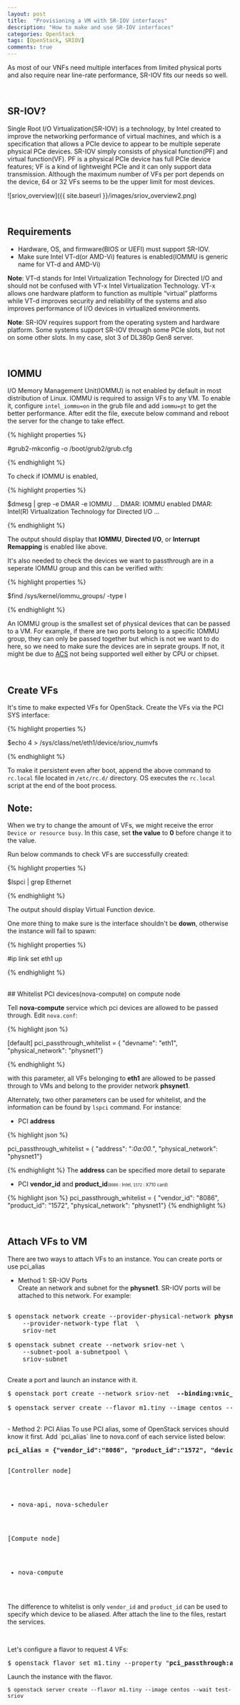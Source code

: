 ```yaml
---
layout: post
title:  "Provisioning a VM with SR-IOV interfaces"
description: "How to make and use SR-IOV interfaces"
categories: OpenStack
tags: [OpenStack, SRIOV]
comments: true
---
```


As most of our VNFs need multiple interfaces from limited physical ports and also require near line-rate performance, SR-IOV fits our needs so well.

<br>

## SR-IOV?
Single Root I/O Virtualization(SR-IOV) is a technology, by Intel created to improve the networking performance of virtual machines, and which is a specification that allows a PCIe device to appear to be multiple seperate physical PCe devices. SR-IOV simply consists of physical function(PF) and virtual function(VF). PF is a physical PCIe device has full PCIe device features; VF is a kind of lightweight PCIe and it can only support data transmission. Although the maximum number of VFs per port depends on the device, 64 or 32 VFs seems to be the upper limit for most devices. 


![sriov_overview]({{ site.baseurl }}/images/sriov_overview2.png)

<br>

## Requirements
- Hardware, OS, and firmware(BIOS or UEFI) must support SR-IOV.
- Make sure Intel VT-d(or AMD-Vi) features is enabled(IOMMU is generic name for VT-d and AMD-Vi)

**Note**:
VT-d stands for Intel Virtualization Technology for Directed I/O and should not be confused with VT-x Intel Virtualization Technology. VT-x allows one hardware platform to function as multiple “virtual” platforms while VT-d improves security and reliability of the systems and also improves performance of I/O devices in virtualized environments.

**Note**:
SR-IOV requires support from the operating system and hardware platform. Some systems support SR-IOV through some PCIe slots, but not on some other slots. In my case, slot 3 of DL380p Gen8 server.

<br>

## IOMMU
I/O Memory Management Unit(IOMMU) is not enabled by default in most distribution of Linux. IOMMU is required to assign VFs to any VM. To enable it, configure `intel_iommu=on` in the grub file and add `iommu=pt` to get the better performance. After edit the file, execute below command and reboot the server for the change to take effect.

{% highlight properties %}

#grub2-mkconfig -o /boot/grub2/grub.cfg

{% endhighlight %}

To check if IOMMU is enabled,

{% highlight properties %}

$dmesg | grep -e DMAR -e IOMMU
...
DMAR: IOMMU enabled
DMAR: Intel(R) Virtualization Technology for Directed I/O
...

{% endhighlight %}

The output should display that **IOMMU**, **Directed I/O**, or **Interrupt Remapping** is enabled like above.

It's also needed to check the devices we want to passthrough are in a seperate IOMMU group and this can be verified with:

{% highlight properties %}

$find /sys/kernel/iommu_groups/ -type l

{% endhighlight %}

An IOMMU group is the smallest set of physical devices that can be passed to a VM. For example, if there are two ports belong to a specific IOMMU group, they can only be passed together but which is not we want to do here, so we need to make sure the devices are in seprate groups. If not, it might be due to [ACS](https://www.reddit.com/r/VFIO/comments/5h9wyo/can_someone_explain_acs_to_me) not being supported well either by CPU or chipset.

<br>

## Create VFs
It's time to make expected VFs for OpenStack. Create the VFs via the PCI SYS interface:
 
{% highlight properties %}

$echo 4 > /sys/class/net/eth1/device/sriov_numvfs

{% endhighlight %}

To make it persistent even after boot, append the above command to `rc.local` file located in `/etc/rc.d/` directory. OS executes the `rc.local` script at the end of the boot process.

## Note:  
When we try to change the amount of VFs, we might receive the error `Device or resource busy`. In this case, set **the value** to **0** before change it to the value. 

Run below commands to check VFs are successfully created:

{% highlight properties %}

$lspci | grep Ethernet

{% endhighlight %}

The output should display Virtual Function device.

One more thing to make sure is the interface shouldn't be **down**, otherwise the instance will fail to spawn:

{% highlight properties %}

#ip link set eth1 up

{% endhighlight %}

<br>
## Whitelist PCI devices(nova-compute) on compute node

Tell **nova-compute** service which pci devices are allowed to be passed through. Edit `nova.conf`:

{% highlight json %}

[default]
pci_passthrough_whitelist = { "devname": "eth1", "physical_network": "physnet1"}

{% endhighlight %}

with this parameter, all VFs belonging to **eth1** are allowed to be passed through to VMs and belong to the provider network **phsynet1**.

Alternately, two other parameters can be used for whitelist, and the information can be found by `lspci` command. For instance:

* PCI **address**

{% highlight json %}

pci_passthrough_whitelist = { "address": "*:0a:00.*", "physical_network": "physnet1"}

{% endhighlight %}
The **address** can be specified more detail to separate 

* PCI **vendor_id** and **product_id**<span style="font-size:0.7em;">(`8086` : Intel, `1572` : X710 card)</span>

{% highlight json %}
pci_passthrough_whitelist = { "vendor_id": "8086", "product_id": "1572", "physical_network": "physnet1"}
{% endhighlight %}

<br>

## Attach VFs to VM
There are two ways to attach VFs to an instance. You can create ports or use pci_alias

- Method 1: SR-IOV Ports  
Create an network and subnet for the **physnet1**. SR-IOV ports will be attached to this network. For example:

<pre>

$ openstack network create --provider-physical-network <b>physnet1</b> \
    --provider-network-type flat  \
    sriov-net 

$ openstack subnet create --network sriov-net \
    --subnet-pool a-subnetpool \
    sriov-subnet

</pre>

Create a port and launch an instance with it.

<pre>
$ openstack port create --network sriov-net  <b>--binding:vnic_type</b> <b>direct</b> sriov-port

$ openstack server create --flavor m1.tiny --image centos --wait --nic port-id=<b>$port_id</b> test-sriov
</pre>

<br>
- Method 2: PCI Alias  
To use PCI alias, some of OpenStack services should know it first. Add `pci_alias` line to nova.conf of each service listed below:
<pre>
<b>pci_alias = {"vendor_id":"8086", "product_id":"1572", "device_type":"type-VF", "name":"a1"}</b>

[Controller node]
* nova-api, nova-scheduler

[Compute node]
* nova-compute

</pre>

The difference to whitelist is only `vendor_id` and `product_id` can be used to specify which device to be aliased. After attach the line to the files, restart the services. 

<br>

Let's configure a flavor to request 4 VFs:

<pre>
$ openstack flavor set m1.tiny --property "<b>pci_passthrough:alias</b>"="<b>a1:4</b>"
</pre>

Launch the instance with the flavor.
```
$ openstack server create --flavor m1.tiny --image centos --wait test-sriov
```
